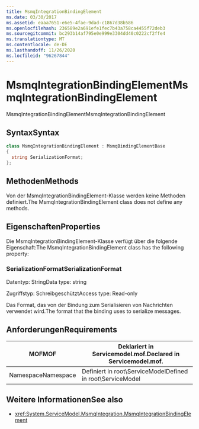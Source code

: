 ```yaml
---
title: MsmqIntegrationBindingElement
ms.date: 03/30/2017
ms.assetid: eaaa7651-e6e5-4fae-9dad-c1867d38b586
ms.openlocfilehash: 236589e2a691efe1fec7b43a758ca4455f72deb3
ms.sourcegitcommit: bc293b14af795e0e999e3304dd40c0222cf2ffe4
ms.translationtype: MT
ms.contentlocale: de-DE
ms.lasthandoff: 11/26/2020
ms.locfileid: "96267844"
---
```

# <a name="msmqintegrationbindingelement"></a><span data-ttu-id="cb699-102">MsmqIntegrationBindingElement</span><span class="sxs-lookup"><span data-stu-id="cb699-102">MsmqIntegrationBindingElement</span></span>

<span data-ttu-id="cb699-103">MsmqIntegrationBindingElement</span><span class="sxs-lookup"><span data-stu-id="cb699-103">MsmqIntegrationBindingElement</span></span>  
  
## <a name="syntax"></a><span data-ttu-id="cb699-104">Syntax</span><span class="sxs-lookup"><span data-stu-id="cb699-104">Syntax</span></span>  
  
```csharp  
class MsmqIntegrationBindingElement : MsmqBindingElementBase  
{  
  string SerializationFormat;  
};  
```  
  
## <a name="methods"></a><span data-ttu-id="cb699-105">Methoden</span><span class="sxs-lookup"><span data-stu-id="cb699-105">Methods</span></span>  

 <span data-ttu-id="cb699-106">Von der MsmqIntegrationBindingElement-Klasse werden keine Methoden definiert.</span><span class="sxs-lookup"><span data-stu-id="cb699-106">The MsmqIntegrationBindingElement class does not define any methods.</span></span>  
  
## <a name="properties"></a><span data-ttu-id="cb699-107">Eigenschaften</span><span class="sxs-lookup"><span data-stu-id="cb699-107">Properties</span></span>  

 <span data-ttu-id="cb699-108">Die MsmqIntegrationBindingElement-Klasse verfügt über die folgende Eigenschaft:</span><span class="sxs-lookup"><span data-stu-id="cb699-108">The MsmqIntegrationBindingElement class has the following property:</span></span>  
  
### <a name="serializationformat"></a><span data-ttu-id="cb699-109">SerializationFormat</span><span class="sxs-lookup"><span data-stu-id="cb699-109">SerializationFormat</span></span>  

 <span data-ttu-id="cb699-110">Datentyp: String</span><span class="sxs-lookup"><span data-stu-id="cb699-110">Data type: string</span></span>  
  
 <span data-ttu-id="cb699-111">Zugriffstyp: Schreibgeschützt</span><span class="sxs-lookup"><span data-stu-id="cb699-111">Access type: Read-only</span></span>  
  
 <span data-ttu-id="cb699-112">Das Format, das von der Bindung zum Serialisieren von Nachrichten verwendet wird.</span><span class="sxs-lookup"><span data-stu-id="cb699-112">The format that the binding uses to serialize messages.</span></span>  
  
## <a name="requirements"></a><span data-ttu-id="cb699-113">Anforderungen</span><span class="sxs-lookup"><span data-stu-id="cb699-113">Requirements</span></span>  
  
|<span data-ttu-id="cb699-114">MOF</span><span class="sxs-lookup"><span data-stu-id="cb699-114">MOF</span></span>|<span data-ttu-id="cb699-115">Deklariert in Servicemodel.mof.</span><span class="sxs-lookup"><span data-stu-id="cb699-115">Declared in Servicemodel.mof.</span></span>|  
|---------|-----------------------------------|  
|<span data-ttu-id="cb699-116">Namespace</span><span class="sxs-lookup"><span data-stu-id="cb699-116">Namespace</span></span>|<span data-ttu-id="cb699-117">Definiert in root\ServiceModel</span><span class="sxs-lookup"><span data-stu-id="cb699-117">Defined in root\ServiceModel</span></span>|  
  
## <a name="see-also"></a><span data-ttu-id="cb699-118">Weitere Informationen</span><span class="sxs-lookup"><span data-stu-id="cb699-118">See also</span></span>

- <xref:System.ServiceModel.MsmqIntegration.MsmqIntegrationBindingElement>
